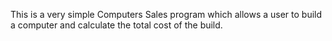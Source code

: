 This is a very simple Computers Sales program which allows a user to build a computer and calculate the total cost of the build. 
